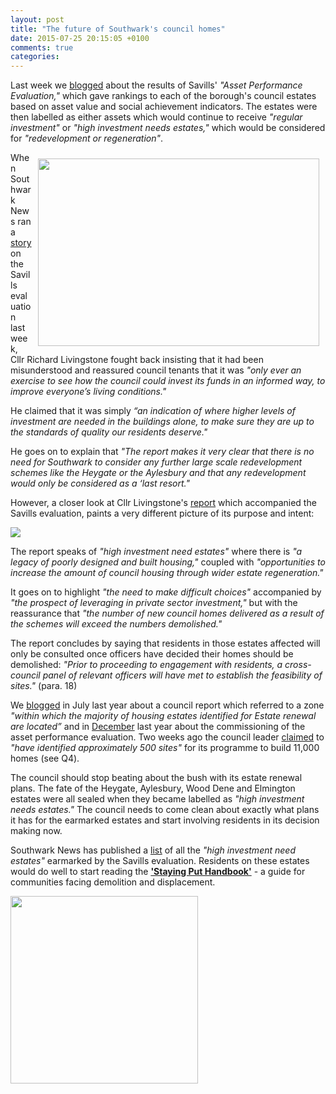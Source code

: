 ```yaml
---
layout: post
title: "The future of Southwark's council homes"
date: 2015-07-25 20:15:05 +0100
comments: true
categories: 
---
```

Last week we [blogged](/2015-07-18-all-is-to-be-revealed/) about the results of Savills' _"Asset Performance Evaluation,"_ which gave rankings to each of the borough's council estates based on asset value and social achievement indicators. The estates were then labelled as either assets which would continue to receive _"regular investment"_ or _"high investment needs estates,"_ which would be considered for _"redevelopment or regeneration"_. 

<img src="http://crappistmartin.github.io/images/Richard-Livingstone.jpg" height="300" width="450" align="right" style="margin:10px">When Southwark News ran a [story](http://www.southwarknews.co.uk/news/your-home-is-worth-less-than-nothing-council-report-evaluates-southwark-properties/) on the Savills evaluation last week, Cllr Richard Livingstone fought back insisting that it had been misunderstood and reassured council tenants that it was _"only ever an exercise to see how the council could invest its funds in an informed way, to improve everyone’s living conditions."_

He claimed that it was simply _“an indication of where higher levels of investment are needed in the buildings alone, to make sure they are up to the standards of quality our residents deserve."_

He goes on to explain that _"The report makes it very clear that there is no need for Southwark to consider any further large scale redevelopment schemes like the Heygate or the Aylesbury and that any redevelopment would only be considered as a ‘last resort."_

However, a closer look at Cllr Livingstone's [report](http://moderngov.southwark.gov.uk/documents/s55565/Report%20Future%20Estate%20Regeneration.pdf) which accompanied the Savills evaluation, paints a very different picture of its purpose and intent:

![](http://crappistmartin.github.io/images/CabinetReport.png) 

The report speaks of _"high investment need estates"_ where there is _"a legacy of poorly designed and built housing,"_ coupled with _"opportunities  to  increase  the  amount  of  council  housing  through wider estate regeneration."_

It goes on to highlight _"the  need  to  make  difficult  choices"_ accompanied by _"the  prospect  of  leveraging  in  private  sector investment,"_ but with the reassurance that _"the number of new council homes delivered as a result of the schemes will exceed the numbers demolished."_

The report concludes by saying that residents in those estates affected will only be consulted once officers have decided their homes should be demolished: _"Prior to proceeding to engagement with residents, a cross-council panel  of relevant officers will have met to establish the feasibility of sites."_ (para. 18)

We [blogged](/2014-07-23-mystery-objector-1301/) in July last year about a council report which referred to a zone _"within which the majority of housing estates identified for Estate renewal are located”_ and in [December](/2014-10-04-lets-talk-about-peters-promises/) last year about the commissioning of the asset performance evaluation. Two weeks ago the council leader [claimed](http://moderngov.southwark.gov.uk/documents/s55105/Appendix%202%20-%20Members%20Questions%20with%20supplemental%20questions.pdf) to _"have identified approximately 500 sites"_ for its programme to build 11,000 homes (see Q4).


The council should stop beating about the bush with its estate renewal plans. The fate of the Heygate, Aylesbury, Wood Dene and Elmington estates were all sealed when they became labelled as _"high investment needs estates."_ The council needs to come clean about exactly what plans it has for the earmarked estates and start involving residents in its decision making now. 

Southwark News has published a [list](http://www.southwarknews.co.uk/news/your-home-is-worth-less-than-nothing-council-report-evaluates-southwark-properties/) of all the _"high investment need estates"_ earmarked by the Savills evaluation. Residents on these estates would do well to start reading the [__'Staying Put Handbook'__](https://southwarknotes.files.wordpress.com/2014/06/staying-put-web-version-low.pdf) - a guide for communities facing demolition and displacement. 

<img src="https://southwarknotes.files.wordpress.com/2014/06/staying-put-cover.jpg" width="300" align="center">



